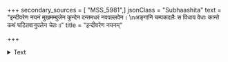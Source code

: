 +++
secondary_sources = [ "MSS_5981",]
jsonClass = "Subhaashita"
text = "इन्दीवरेण नयनं मुखमम्बुजेन कुन्देन दन्तमधरं नवपल्लवेन।  \nअङ्गानि चम्पकदलैः स विधाय वेधाः कान्ते कथं घटितवानुपलेन चेतः॥"
title = "इन्दीवरेण नयनम्"

+++

<details><summary>Text</summary>

इन्दीवरेण नयनं मुखमम्बुजेन कुन्देन दन्तमधरं नवपल्लवेन।  
अङ्गानि चम्पकदलैः स विधाय वेधाः कान्ते कथं घटितवानुपलेन चेतः॥
</details>
